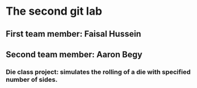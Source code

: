 # The second git lab  
## First team member: Faisal Hussein  
## Second team member: Aaron Begy  
### Die class project: simulates the rolling of a die with specified number of sides. 


